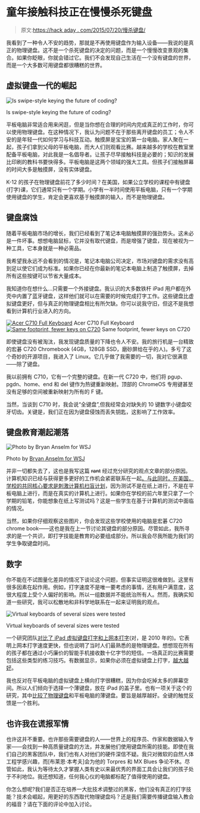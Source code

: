 # 童年接触科技正在慢慢杀死键盘

> 原文:[https://hack aday . com/2015/07/20/慢杀键盘/](https://hackaday.com/2015/07/20/slowly-killing-the-keyboard/)

我看到了一种令人不安的趋势，那就是不再使用键盘作为输入设备——我说的是真正的物理键盘。这不是一个杀死键盘的决定的问题，而是一个慢慢改变景观的集合。如果你眨眼，你就会错过它。我们不会发现自己生活在一个没有键盘的世界，而是一个大多数可用键盘都很糟糕的世界。

## 虚拟键盘一代的崛起

![Is swipe-style keying the future of coding?](../Images/5298d5aaa883b318acba15d21e46be35.png)

Is swipe-style keying the future of coding?

平板电脑非常适合用来闲逛，但是当你想在合理的时间内完成真正的工作时，你可以使用物理键盘。在这种情况下，我认为问题不在于那些离开键盘的员工；令人不安的是年轻一代如何学习与科技互动。触摸屏是宝宝的第一台电脑。家人聚在一起，孩子们拿到父母的平板电脑，而大人们则观看比赛。越来越多的学校在教室里配备平板电脑，对此我是一名倡导者。让孩子尽早接触科技是必要的；知识的发展比印刷的教科书要快得多。平板电脑是这两个领域的强大工具。但孩子们接触屏幕的时间大多是触摸屏，没有实体键盘。

K-12 的孩子在物理键盘前花了多少时间？在美国，如果公立学校的课程中有键盘(打字)课，它们通常只有一个学期。小学有一半时间使用平板电脑，只有一个学期使用键盘的学生，肯定会更喜欢基于触摸屏的输入，而不是物理键盘。

## 键盘腐蚀

随着平板电脑市场的增长，我们已经看到了笔记本电脑触摸屏的强劲势头。这未必是一件坏事。想想电脑鼠标，它并没有取代键盘，而是增强了键盘，现在被视为一种工具，它本身就是一种必需品。

我希望我永远不会看到的情况是，笔记本电脑公司决定，市场对键盘的需求没有高到足以使它们成为标准。如果你已经在你最新的笔记本电脑上制造了触摸屏，去掉所有这些按键可以节省大量成本。

我知道你在想什么…只需要一个外接键盘。我认识的大多数铁杆 iPad 用户都在外壳中内置了蓝牙键盘，这样他们就可以在需要的时候完成打字工作。这些键盘比虚拟键盘更好，但与真正的物理键盘相比有所欠缺。你可以说我守旧，但这不是我想看到计算机行业进入的方向。

 [![Acer C710 Full Keyboard](../Images/e2ce2556e1505db6927506e449bd65b8.png "c710-keyboard")](https://hackaday.com/2015/07/20/slowly-killing-the-keyboard/c710-keyboard/) Acer C710 Full Keyboard [![Same footprint, fewer keys on C720](../Images/883e53eb1df473b68af5958ee573968b.png "c720-keyboard")](https://hackaday.com/2015/07/20/slowly-killing-the-keyboard/c720-keyboard/) Same footprint, fewer keys on C720

即使键盘没有被淘汰，我发现键盘质量的下降也令人不安。我的旅行机是一台精致的宏碁 C720 Chromebook (4GB，128GB SSD，磨砂屏给在乎的人)。多亏了这个奇妙的开源项目，我进入了 Linux。它几乎做了我需要的一切，我对它很满意——除了键盘。

我以前拥有 C710，它有一个完整的键盘。在新一代 C720 中，他们将 pgup、pgdn、home、end 和 del 键作为热键重新映射。顶部的 ChromeOS 专用键甚至没有足够的空间被重新映射为所有的 F 键。

当然，当谈到 C710 时，我会说“全键盘”,但我经常会对缺失的 10 键数字小键盘咬牙切齿。关键是，我们正在因为键盘侵蚀而丢失钥匙，这影响了工作效率。

## 键盘教育潮起潮落

![Photo by Bryan Anselm for WSJ](../Images/d3ea293beb0d586dcb98d6e8d7e0bdac.png)

Photo by [Bryan Anselm for WSJ](http://www.wsj.com/articles/common-core-linked-tests-spur-schools-to-teach-typing-1423073700)

并非一切都失去了，这也是我写这篇 ~~rant~~ 经过充分研究的观点文章的部分原因。计算机知识已经与获得更多更好的工作机会紧密联系在一起[。与此同时，在美国，学校的共同核心要求是](http://2010-2014.commerce.gov/news/fact-sheets/2011/05/13/fact-sheet-digital-literacy)[刺激计算机扫盲计划](http://www.wsj.com/articles/common-core-linked-tests-spur-schools-to-teach-typing-1423073700)，因为测试不是在纸上进行，不是在平板电脑上进行，而是在真实的计算机上进行。如果你在学校的前六年里只拿了一个学期的铅笔，你能想象在纸上写测试吗？这是一些学生在基于计算机的测试中面临的情况。

当然，如果你仔细观察这些图片，你会发现这些学校使用的电脑是宏碁 C720 chrome book——这也是我在上一节讨论其键盘的部分原因。尽管如此，我所寻求的是一个共识，即打字技能是教育的必要组成部分。所以我会尽我所能为我们的学生争取键盘时间。

## 数字

你不能在不试图量化差异的情况下谈论这个问题，但事实证明这很难做到。这里有很多因素在起作用。例如，打字速度不是唯一要考虑的事情，还有用户满意度，这很大程度上受个人偏好的影响。所以一组数据并不能统治所有人。然而，我确实知道一些研究，我可以松散地和非科学地联系在一起来证明我的观点。

![Virtual keyboards of several sizes were tested](../Images/d5e18f8e40083129a1004e881bd01f1a.png)

Virtual keyboards of several sizes were tested

一个研究团队[对比了 iPad 虚拟键盘打字和上网本打字](http://usabilitynews.org/keyboard-performance-ipad-versus-netbook/)(对，是 2010 年的)。它表明上网本打字速度更快，但也说明了当时人们最熟悉的是物理键盘。想想现在所有的孩子都在通过小巧廉价的智能手机接收数十亿字节的短信。一场真正的比赛需要包括这些类型的练习技巧。有数据显示，如果你必须在虚拟键盘上打字，[越大越好](http://www.researchgate.net/publication/261359324_The_Effects_of_Virtual_Keyboard_Key_Sizes_on_Typing_Productivity_and_Physical_Exposures)。

我也反对在平板电脑的虚拟键盘上横向打字很糟糕，因为你会吃掉太多的屏幕空间。所以人们倾向于选择一个薄键盘，放在 iPad 的盖子里。也有一项关于这个的研究，其中[比较了物理键盘](https://engineering.purdue.edu/~hongtan/pubs/PDFfiles/C63_JRKimTan_HS2014.pdf)和平板电脑的薄键盘。要旨是越厚越好。全键的触觉反馈是一个胜利。

## 也许我在谎报军情

也许这并不重要。也许那些需要键盘的人——世界上的程序员、作家和数据输入专家——会找到一种高质量键盘的方法，并发展他们使用键盘所需的技能。即使在我们自己的黑客团队中，我们也有人对他们的硬件深信不疑。我只对微软的自然人体工程学感兴趣，而[布莱恩·本考夫]会为他的 Torpres 和 MX Blues 争论不休。尽管如此，我认为等待太久才掌握人类有史以来最优秀的界面工具会让我们的孩子处于不利地位。我还想知道，任何我心仪的电脑都标配了值得使用的键盘。

你怎么想呢?我们是否正在培养一大批技术调整过的黑客，他们没有真正的打字技能？技术会崛起，用更好的东西取代物理键盘吗？还是我们需要传播键盘输入教会的福音？请在下面的评论中加入讨论。